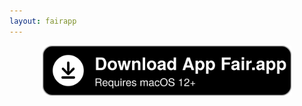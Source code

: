 ```yaml
---
layout: fairapp
---
```


<div style="text-align: center; user-select: none;">
<a href="https://github.com/App-Fair/App/releases/latest/download/App-Fair-macOS.zip"><img alt="Download App Fair.app for macOS 12+" height="80" style="user-select: none;" src="assets/download_button.svg" /></a>
</div>

